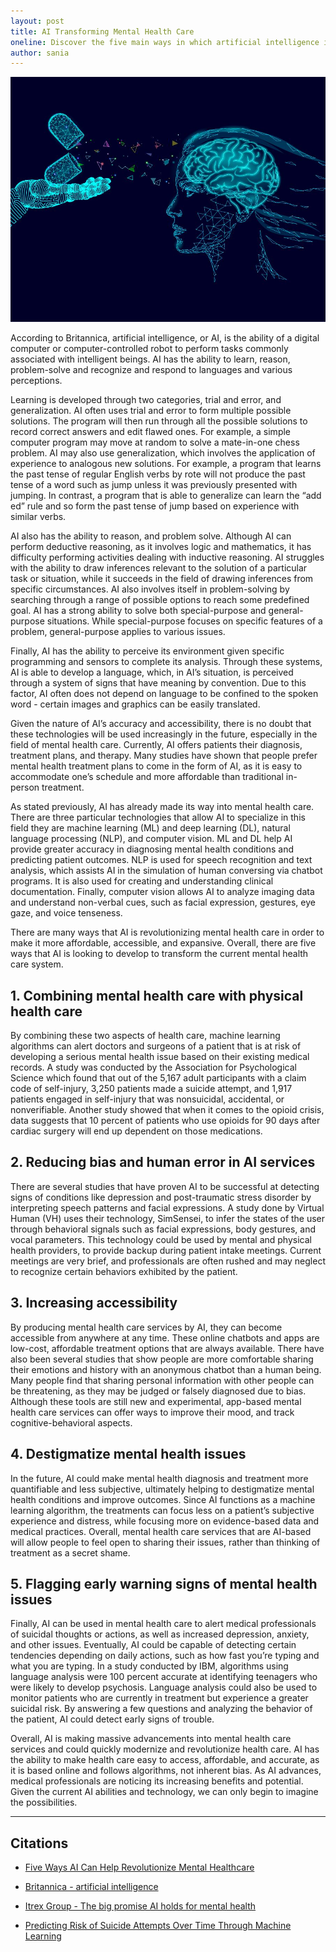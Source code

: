 ```yaml
---
layout: post
title: AI Transforming Mental Health Care 
oneline: Discover the five main ways in which artificial intelligence is advancing mental health care.
author: sania
---
```


![Artificial Intelligence](/images/blog/ai-transform.jpeg)

According to Britannica, artificial intelligence, or AI, is the ability of a digital computer or computer-controlled robot to perform tasks commonly associated with intelligent beings. AI has the ability to learn, reason, problem-solve and recognize and respond to languages and various perceptions.

Learning is developed through two categories, trial and error, and generalization. AI often uses trial and error to form multiple possible solutions. The program will then run through all the possible solutions to record correct answers and edit flawed ones. For example, a simple computer program may move at random to solve a mate-in-one chess problem. AI may also use generalization, which involves the application of experience to analogous new solutions. For example, a program that learns the past tense of regular English verbs by rote will not produce the past tense of a word such as jump unless it was previously presented with jumping. In contrast, a program that is able to generalize can learn the “add ed” rule and so form the past tense of jump based on experience with similar verbs.

AI also has the ability to reason, and problem solve. Although AI can perform deductive reasoning, as it involves logic and mathematics, it has difficulty performing activities dealing with inductive reasoning. AI struggles with the ability to draw inferences relevant to the solution of a particular task or situation, while it succeeds in the field of drawing inferences from specific circumstances. AI also involves itself in problem-solving by searching through a range of possible options to reach some predefined goal. AI has a strong ability to solve both special-purpose and general-purpose situations. While special-purpose focuses on specific features of a problem, general-purpose applies to various issues.

Finally, AI has the ability to perceive its environment given specific programming and sensors to complete its analysis. Through these systems, AI is able to develop a language, which, in AI’s situation, is perceived through a system of signs that have meaning by convention. Due to this factor, AI often does not depend on language to be confined to the spoken word - certain images and graphics can be easily translated.

Given the nature of AI’s accuracy and accessibility, there is no doubt that these technologies will be used increasingly in the future, especially in the field of mental health care. Currently, AI offers patients their diagnosis, treatment plans, and therapy. Many studies have shown that people prefer mental health treatment plans to come in the form of AI, as it is easy to accommodate one’s schedule and more affordable than traditional in-person treatment.

As stated previously, AI has already made its way into mental health care. There are three particular technologies that allow AI to specialize in this field they are machine learning (ML) and deep learning (DL), natural language processing (NLP), and computer vision. ML and DL help AI provide greater accuracy in diagnosing mental health conditions and predicting patient outcomes. NLP is used for speech recognition and text analysis, which assists AI in the simulation of human conversing via chatbot programs. It is also used for creating and understanding clinical documentation. Finally, computer vision allows AI to analyze imaging data and understand non-verbal cues, such as facial expression, gestures, eye gaze, and voice tenseness.

There are many ways that AI is revolutionizing mental health care in order to make it more affordable, accessible, and expansive. Overall, there are five ways that AI is looking to develop to transform the current mental health care system.

## 1. Combining mental health care with physical health care

By combining these two aspects of health care, machine learning algorithms can alert doctors and surgeons of a patient that is at risk of developing a serious mental health issue based on their existing medical records. A study was conducted by the Association for Psychological Science which found that out of the 5,167 adult participants with a claim code of self-injury, 3,250 patients made a suicide attempt, and 1,917 patients engaged in self-injury that was nonsuicidal, accidental, or nonverifiable. Another study showed that when it comes to the opioid crisis, data suggests that 10 percent of patients who use opioids for 90 days after cardiac surgery will end up dependent on those medications.

## 2. Reducing bias and human error in AI services

There are several studies that have proven AI to be successful at detecting signs of conditions like depression and post-traumatic stress disorder by interpreting speech patterns and facial expressions. A study done by Virtual Human (VH) uses their technology, SimSensei, to infer the states of the user through behavioral signals such as facial expressions, body gestures, and vocal parameters. This technology could be used by mental and physical health providers, to provide backup during patient intake meetings. Current meetings are very brief, and professionals are often rushed and may neglect to recognize certain behaviors exhibited by the patient.

## 3. Increasing accessibility

By producing mental health care services by AI, they can become accessible from anywhere at any time. These online chatbots and apps are low-cost, affordable treatment options that are always available. There have also been several studies that show people are more comfortable sharing their emotions and history with an anonymous chatbot than a human being. Many people find that sharing personal information with other people can be threatening, as they may be judged or falsely diagnosed due to bias. Although these tools are still new and experimental, app-based mental health care services can offer ways to improve their mood, and track cognitive-behavioral aspects.

## 4. Destigmatize mental health issues

In the future, AI could make mental health diagnosis and treatment more quantifiable and less subjective, ultimately helping to destigmatize mental health conditions and improve outcomes. Since AI functions as a machine learning algorithm, the treatments can focus less on a patient’s subjective experience and distress, while focusing more on evidence-based data and medical practices. Overall, mental health care services that are AI-based will allow people to feel open to sharing their issues, rather than thinking of treatment as a secret shame.

## 5. Flagging early warning signs of mental health issues

Finally, AI can be used in mental health care to alert medical professionals of suicidal thoughts or actions, as well as increased depression, anxiety, and other issues. Eventually, AI could be capable of detecting certain tendencies depending on daily actions, such as how fast you’re typing and what you are typing. In a study conducted by IBM, algorithms using language analysis were 100 percent accurate at identifying teenagers who were likely to develop psychosis. Language analysis could also be used to monitor patients who are currently in treatment but experience a greater suicidal risk. By answering a few questions and analyzing the behavior of the patient, AI could detect early signs of trouble.

Overall, AI is making massive advancements into mental health care services and could quickly modernize and revolutionize health care. AI has the ability to make health care easy to access, affordable, and accurate, as it is based online and follows algorithms, not inherent bias. As AI advances, medical professionals are noticing its increasing benefits and potential. Given the current AI abilities and technology, we can only begin to imagine the possibilities.

---

## Citations

- [Five Ways AI Can Help Revolutionize Mental Healthcare](https://www.forbes.com/sites/forbestechcouncil/2020/08/19/five-ways-ai-can-help-revolutionize-mental-healthcare/?sh=23d0955f13ab)

- [Britannica - artificial intelligence](https://www.britannica.com/technology/artificial-intelligence)

- [Itrex Group - The big promise AI holds for mental health](https://itrexgroup.com/blog/ai-mental-health-examples-trends/#)

- [Predicting Risk of Suicide Attempts Over Time Through Machine Learning](https://journals.sagepub.com/doi/abs/10.1177/2167702617691560?journalCode=cpxa)

